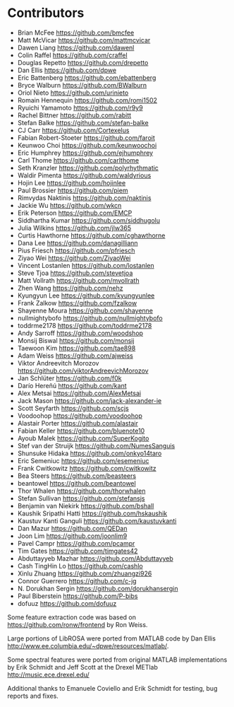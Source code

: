 Contributors
============

* Brian McFee <https://github.com/bmcfee>
* Matt McVicar <https://github.com/mattmcvicar>
* Dawen Liang <https://github.com/dawenl>
* Colin Raffel <https://github.com/craffel>
* Douglas Repetto <https://github.com/drepetto>
* Dan Ellis <https://github.com/dpwe>
* Eric Battenberg <https://github.com/ebattenberg>
* Bryce Walburn <https://github.com/BWalburn>
* Oriol Nieto <https://github.com/urinieto>
* Romain Hennequin <https://github.com/romi1502>
* Ryuichi Yamamoto <https://github.com/r9y9>
* Rachel Bittner <https://github.com/rabitt>
* Stefan Balke <https://github.com/stefan-balke>
* CJ Carr <https://github.com/Cortexelus>
* Fabian Robert-Stoeter <https://github.com/faroit>
* Keunwoo Choi <https://github.com/keunwoochoi>
* Eric Humphrey <https://github.com/ejhumphrey>
* Carl Thome <https://github.com/carlthome>
* Seth Kranzler <https://github.com/polyrhythmatic>
* Waldir Pimenta <https://github.com/waldyrious>
* Hojin Lee <https://github.com/hojinlee>
* Paul Brossier <https://github.com/piem>
* Rimvydas Naktinis <https://github.com/naktinis>
* Jackie Wu <https://github.com/wkcn>
* Erik Peterson <https://github.com/EMCP>
* Siddhartha Kumar <https://github.com/siddhugolu>
* Julia Wilkins <https://github.com/jlw365>
* Curtis Hawthorne <https://github.com/cghawthorne>
* Dana Lee <https://github.com/danagilliann>
* Pius Friesch <https://github.com/pfriesch>
* Ziyao Wei <https://github.com/ZiyaoWei>
* Vincent Lostanlen <https://github.com/lostanlen>
* Steve Tjoa <https://github.com/stevetjoa>
* Matt Vollrath <https://github.com/mvollrath>
* Zhen Wang <https://github.com/nehz>
* Kyungyun Lee <https://github.com/kyungyunlee>
* Frank Zalkow <https://github.com/fzalkow>
* Shayenne Moura <https://github.com/shayenne>
* nullmightybofo <https://github.com/nullmightybofo>
* toddrme2178 <https://github.com/toddrme2178>
* Andy Sarroff <https://github.com/woodshop>
* Monsij Biswal <https://github.com/monsij>
* Taewoon Kim <https://github.com/tae898>
* Adam Weiss <https://github.com/ajweiss>
* Viktor Andreevitch Morozov <https://github.com/viktorAndreevichMorozov>
* Jan Schlüter <https://github.com/f0k>
* Darío Hereñú <https://github.com/kant>
* Alex Metsai <https://github.com/AlexMetsai>
* Jack Mason <https://github.com/jack-alexander-ie>
* Scott Seyfarth <https://github.com/scjs>
* Voodoohop <https://github.com/voodoohop>
* Alastair Porter <https://github.com/alastair>
* Fabian Keller <https://github.com/bluenote10>
* Ayoub Malek <https://github.com/SuperKogito>
* Stef van der Struijk <https://github.com/NumesSanguis>
* Shunsuke Hidaka <https://github.com/onkyo14taro>
* Eric Semeniuc <https://github.com/esemeniuc>
* Frank Cwitkowitz <https://github.com/cwitkowitz>
* Bea Steers <https://github.com/beasteers>
* beantowel <https://github.com/beantowel>
* Thor Whalen <https://github.com/thorwhalen>
* Stefan Sullivan <https://github.com/stefansjs>
* Benjamin van Niekirk <https://github.com/bshall>
* Kaushik Sripathi Hatti <https://github.com/hskaushik>
* Kaustuv Kanti Ganguli <https://github.com/kaustuvkanti>
* Dan Mazur <https://github.com/QEDan>
* Joon Lim <https://github.com/joonlim9>
* Pavel Campr <https://github.com/pcampr>
* Tim Gates <https://github.com/timgates42>
* Abduttayyeb Mazhar <https://github.com/Abduttayyeb>
* Cash TingHin Lo <https://github.com/cashlo>
* Xinlu Zhuang <https://github.com/zhuangzi926>
* Connor Guerrero <https://github.com/c-jg>
* N. Dorukhan Sergin <https://github.com/dorukhansergin>
* Paul Biberstein <https://github.com/P-bibs>
* dofuuz <https://github.com/dofuuz>


Some feature extraction code was based on <https://github.com/ronw/frontend> by Ron Weiss.

Large portions of LibROSA were ported from MATLAB code by Dan Ellis <http://www.ee.columbia.edu/~dpwe/resources/matlab/>.

Some spectral features were ported from original MATLAB implementations by Erik Schmidt and Jeff Scott
at the Drexel METlab <http://music.ece.drexel.edu/>

Additional thanks to Emanuele Coviello and Erik Schmidt for testing, bug reports and fixes.

